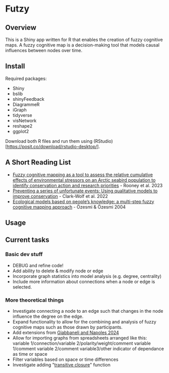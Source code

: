 # Futzy
 
## Overview
This is a Shiny app written for R that enables the creation of fuzzy cognitive maps. A fuzzy cognitive map is a decision-making tool that models causal influences between nodes over time.

## Install
Required packages: 
- Shiny
- bslib
- shinyFeedback
- DiagrammeR
- iGraph
- tidyverse
- visNetwork
- reshape2
- ggplot2

Download both R files and run them using (RStudio)[https://posit.co/download/rstudio-desktop/].

## A Short Reading List
- [Fuzzy cognitive mapping as a tool to assess the relative cumulative effects of environmental stressors on an Arctic seabird population to identify conservation action and research priorities](https://besjournals.onlinelibrary.wiley.com/doi/10.1002/2688-8319.12241) - Rooney et al. 2023
- [Preventing a series of unfortunate events: Using qualitative models to improve conservation](https://besjournals.onlinelibrary.wiley.com/doi/10.1111/1365-2664.14231) - Clark-Wolf et al. 2022
- [Ecological models based on people’s knowledge: a multi-step fuzzy cognitive mapping approach](https://linkinghub.elsevier.com/retrieve/pii/S030438000300543X) - Özesmi & Özesmi 2004

## Usage

## Current tasks
### Basic dev stuff
- DEBUG and refine code!
- Add ability to delete & modify node or edge
- Incorporate graph statistics into model analysis (e.g. degree, centrality)
- Include more information about connections when a node or edge is selected.

### More theoretical things
- Investigate connecting a node to an edge such that changes in the node influence the degree on the edge.
- Expand functionality to allow for the combining and analysis of fuzzy cognitive maps such as those drawn by participants.
- Add extensions from [Giabbaneli and Napoles 2024](https://link.springer.com/10.1007/978-3-031-48963-1)
- Allow for importing graphs from spreadsheets arranged like this:  variable 1/connection/variable 2/polarity/weight/comment variable 1/comment variable 2/comment variable3/other indicator of dependance as time or space
- Filter variables based on space or time differences
- Investigate adding "[transitive closure](https://www.cs.sfu.ca/~ggbaker/zju/math/closures.html)" function